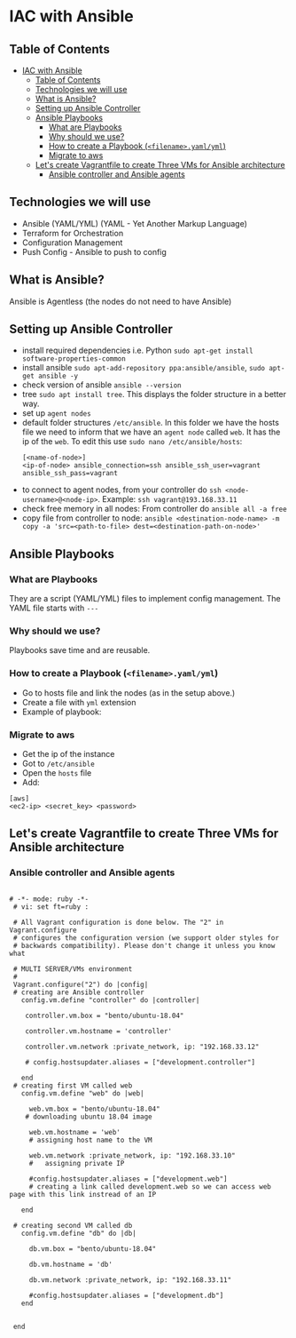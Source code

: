 # IAC with Ansible

## Table of Contents

- [IAC with Ansible](#iac-with-ansible)
  - [Table of Contents](#table-of-contents)
  - [Technologies we will use](#technologies-we-will-use)
  - [What is Ansible?](#what-is-ansible)
  - [Setting up Ansible Controller](#setting-up-ansible-controller)
  - [Ansible Playbooks](#ansible-playbooks)
    - [What are Playbooks](#what-are-playbooks)
    - [Why should we use?](#why-should-we-use)
    - [How to create a Playbook (`<filename>.yaml/yml`)](#how-to-create-a-playbook-filenameyamlyml)
    - [Migrate to aws](#migrate-to-aws)
  - [Let's create Vagrantfile to create Three VMs for Ansible architecture](#lets-create-vagrantfile-to-create-three-vms-for-ansible-architecture)
    - [Ansible controller and Ansible agents](#ansible-controller-and-ansible-agents)

## Technologies we will use

- Ansible (YAML/YML) (YAML - Yet Another Markup Language)
- Terraform for Orchestration
- Configuration Management
- Push Config - Ansible to push to config

## What is Ansible?

Ansible is Agentless (the nodes do not need to have Ansible)

## Setting up Ansible Controller

- install required dependencies i.e. Python `sudo apt-get install software-properties-common`
- install ansible `sudo apt-add-repository ppa:ansible/ansible`, `sudo apt-get ansible -y`
- check version of ansible `ansible --version`
- tree `sudo apt install tree`. This displays the folder structure in a better way.
- set up `agent nodes`
- default folder structures `/etc/ansible`. In this folder we have the hosts file we need to inform that we have an `agent node` called `web`. It has the ip of the `web`. To edit this use `sudo nano /etc/ansible/hosts`:
  ```
  [<name-of-node>]
  <ip-of-node> ansible_connection=ssh ansible_ssh_user=vagrant ansible_ssh_pass=vagrant
  ```
- to connect to agent nodes, from your controller do `ssh <node-username>@<node-ip>`. Example: `ssh vagrant@193.168.33.11`
- check free memory in all nodes: From controller do `ansible all -a free`
- copy file from controller to node: `ansible <destination-node-name> -m copy -a 'src=<path-to-file> dest=<destination-path-on-node>'`

## Ansible Playbooks

### What are Playbooks

They are a script (YAML/YML) files to implement config management.
The YAML file starts with `---`

### Why should we use?

Playbooks save time and are reusable.

### How to create a Playbook (`<filename>.yaml/yml`)

- Go to hosts file and link the nodes (as in the setup above.)
- Create a file with `yml` extension
- Example of playbook:

### Migrate to aws

- Get the ip of the instance
- Got to `/etc/ansible`
- Open the `hosts` file
- Add:

```
[aws]
<ec2-ip> <secret_key> <password>
```

## Let's create Vagrantfile to create Three VMs for Ansible architecture

### Ansible controller and Ansible agents

```

# -*- mode: ruby -*-
 # vi: set ft=ruby :

 # All Vagrant configuration is done below. The "2" in Vagrant.configure
 # configures the configuration version (we support older styles for
 # backwards compatibility). Please don't change it unless you know what

 # MULTI SERVER/VMs environment
 #
 Vagrant.configure("2") do |config|
 # creating are Ansible controller
   config.vm.define "controller" do |controller|

    controller.vm.box = "bento/ubuntu-18.04"

    controller.vm.hostname = 'controller'

    controller.vm.network :private_network, ip: "192.168.33.12"

    # config.hostsupdater.aliases = ["development.controller"]

   end
 # creating first VM called web
   config.vm.define "web" do |web|

     web.vm.box = "bento/ubuntu-18.04"
    # downloading ubuntu 18.04 image

     web.vm.hostname = 'web'
     # assigning host name to the VM

     web.vm.network :private_network, ip: "192.168.33.10"
     #   assigning private IP

     #config.hostsupdater.aliases = ["development.web"]
     # creating a link called development.web so we can access web page with this link instread of an IP

   end

 # creating second VM called db
   config.vm.define "db" do |db|

     db.vm.box = "bento/ubuntu-18.04"

     db.vm.hostname = 'db'

     db.vm.network :private_network, ip: "192.168.33.11"

     #config.hostsupdater.aliases = ["development.db"]
   end


 end
```
